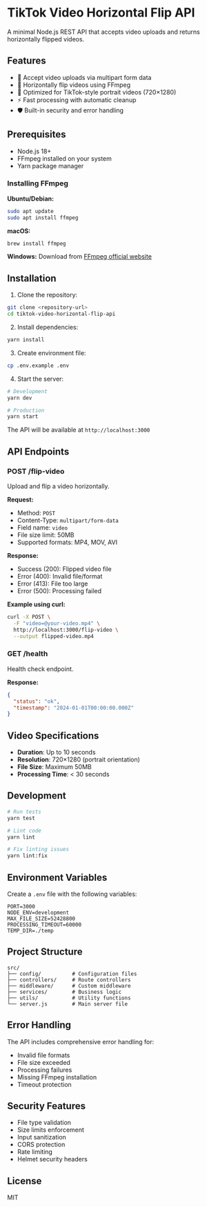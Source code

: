# TikTok Video Horizontal Flip API

A minimal Node.js REST API that accepts video uploads and returns horizontally flipped videos.

## Features

- 🎥 Accept video uploads via multipart form data
- 🔄 Horizontally flip videos using FFmpeg
- 📱 Optimized for TikTok-style portrait videos (720×1280)
- ⚡ Fast processing with automatic cleanup
- 🛡️ Built-in security and error handling

## Prerequisites

- Node.js 18+
- FFmpeg installed on your system
- Yarn package manager

### Installing FFmpeg

**Ubuntu/Debian:**

```bash
sudo apt update
sudo apt install ffmpeg
```

**macOS:**

```bash
brew install ffmpeg
```

**Windows:**
Download from [FFmpeg official website](https://ffmpeg.org/download.html)

## Installation

1. Clone the repository:

```bash
git clone <repository-url>
cd tiktok-video-horizontal-flip-api
```

2. Install dependencies:

```bash
yarn install
```

3. Create environment file:

```bash
cp .env.example .env
```

4. Start the server:

```bash
# Development
yarn dev

# Production
yarn start
```

The API will be available at `http://localhost:3000`

## API Endpoints

### POST /flip-video

Upload and flip a video horizontally.

**Request:**

- Method: `POST`
- Content-Type: `multipart/form-data`
- Field name: `video`
- File size limit: 50MB
- Supported formats: MP4, MOV, AVI

**Response:**

- Success (200): Flipped video file
- Error (400): Invalid file/format
- Error (413): File too large
- Error (500): Processing failed

**Example using curl:**

```bash
curl -X POST \
  -F "video=@your-video.mp4" \
  http://localhost:3000/flip-video \
  --output flipped-video.mp4
```

### GET /health

Health check endpoint.

**Response:**

```json
{
  "status": "ok",
  "timestamp": "2024-01-01T00:00:00.000Z"
}
```

## Video Specifications

- **Duration**: Up to 10 seconds
- **Resolution**: 720×1280 (portrait orientation)
- **File Size**: Maximum 50MB
- **Processing Time**: < 30 seconds

## Development

```bash
# Run tests
yarn test

# Lint code
yarn lint

# Fix linting issues
yarn lint:fix
```

## Environment Variables

Create a `.env` file with the following variables:

```env
PORT=3000
NODE_ENV=development
MAX_FILE_SIZE=52428800
PROCESSING_TIMEOUT=60000
TEMP_DIR=./temp
```

## Project Structure

```
src/
├── config/          # Configuration files
├── controllers/     # Route controllers
├── middleware/      # Custom middleware
├── services/        # Business logic
├── utils/           # Utility functions
└── server.js        # Main server file
```

## Error Handling

The API includes comprehensive error handling for:

- Invalid file formats
- File size exceeded
- Processing failures
- Missing FFmpeg installation
- Timeout protection

## Security Features

- File type validation
- Size limits enforcement
- Input sanitization
- CORS protection
- Rate limiting
- Helmet security headers

## License

MIT
